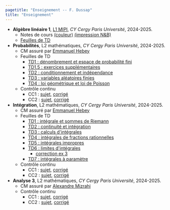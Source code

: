 ```yaml
---
pagetitle: "Enseignement -- F. Dussap"
title: "Enseignement"
---
```


-   **Algèbre linéaire 1**, [L1 MIPI](https://www.cyu.fr/formation/trouver-sa-formation/catalogue-des-formations/portail-dentree-en-l1-mipi-portail-mathematique-informatique-physique-ingenierie), *CY Cergy Paris Université*, 2024-2025.
    -   Notes de cours [(couleur)](./Files/Algebre_lineaire_1/cours_alg1_COULEUR.pdf) [(impression N&B)](./Files/Algebre_lineaire_1/cours_alg1_IMPRESSION_NOIR_BLANC.pdf)
    -   [Feuilles de TD](./Files/Algebre_lineaire_1/TD_alg1.pdf)
-   **Probabilités**, L2 mathématiques, *CY Cergy Paris Université*, 2024-2025.
    -   CM assuré par [Emmanuel Hebey](https://hebey.u-cergy.fr/)
    -   Feuilles de TD
        -   [TD1 : dénombrement et espace de probabilité fini](./Files/Proba/TD1_proba.pdf)
        -   [TD1.5 : exercices supplémentaires](./Files/Proba/TD1.5_proba.pdf)
        -   [TD2 : conditionnement et indépendance](./Files/Proba/TD2_proba.pdf)
        -   [TD3 : variables aléatoires finies](./Files/Proba/TD3_proba.pdf)
        -   [TD4 : loi géométrique et loi de Poisson](./Files/Proba/TD4_proba.pdf)
    -   Contrôle continu
        -   CC1 : [sujet](./Files/Proba/CC1.pdf), [corrigé](./Files/Proba/CC1_correction.pdf)
        -   CC2 : [sujet](./Files/Proba/CC2.pdf), [corrigé](./Files/Proba/CC2_correction.pdf)
-   **Intégration**, L2 mathématiques, *CY Cergy Paris Université*, 2024-2025.
    -   CM assuré par [Emmanuel Hebey](https://hebey.u-cergy.fr/)
    -   Feuilles de TD
        -   [TD1 : intégrale et sommes de Riemann](./Files/Integration/TD1_integration.pdf)
        -   [TD2 : continuité et intégration](./Files/Integration/TD2_integration.pdf)
        -   [TD3 : calculs d'intégrales](./Files/Integration/TD3_integration.pdf)
        -   [TD4 : intégrales de fractions rationnelles](./Files/Integration/TD4_integration.pdf)
        -   [TD5 : intégrales impropres](./Files/Integration/TD5_integration.pdf)
        -   [TD6 : limites d'intégrales](./Files/Integration/TD6_integration.pdf) 
            - [correction ex 3](./Files/Integration/TD6_integration_ex3.pdf)
        -   [TD7 : intégrales à paramètre](./Files/Integration/TD7_integration.pdf)
    -   Contrôle continu
        -  CC1 : [sujet](./Files/Integration/CC1.pdf), [corrigé](./Files/Integration/CC1_correction.pdf)
        -  CC2 : [sujet](./Files/Integration/CC2.pdf), [corrigé](./Files/Integration/CC2_correction.pdf)
-   **Analyse 3**, L2 mathématiques, *CY Cergy Paris Université*, 2024-2025.
    -   CM assuré par [Alexandre Mizrahi](https://mizrahi.u-cergy.fr/)
    -   Contrôle continu
        -  CC1 : [sujet](./Files/Analyse_3/CC1.pdf), [corrigé](./Files/Analyse_3/CC1_correction.pdf)
        -  CC2 : [sujet](./Files/Analyse_3/CC2.pdf), [corrigé](./Files/Analyse_3/CC2_correction.pdf)
